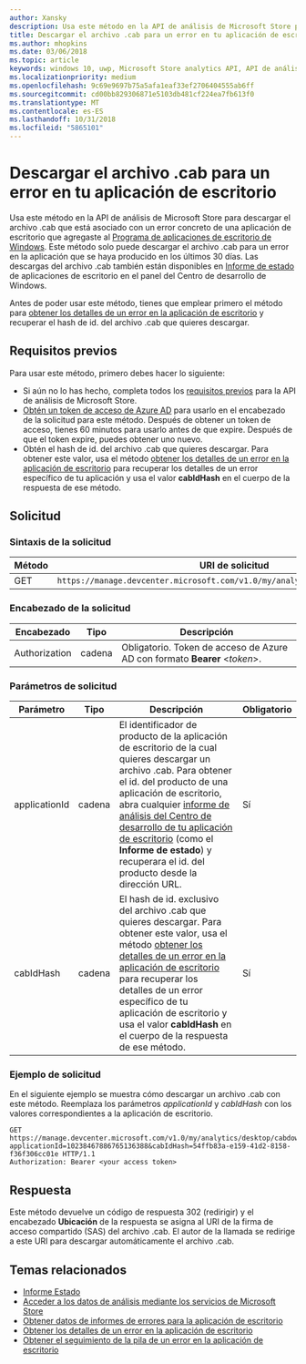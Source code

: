 ```yaml
---
author: Xansky
description: Usa este método en la API de análisis de Microsoft Store para descargar el archivo .cab para un error de la aplicación de escritorio.
title: Descargar el archivo .cab para un error en tu aplicación de escritorio
ms.author: mhopkins
ms.date: 03/06/2018
ms.topic: article
keywords: windows 10, uwp, Microsoft Store analytics API, API de análisis de Microsoft Store, download CAB, descargar .cab, desktop application, aplicación de escritorio
ms.localizationpriority: medium
ms.openlocfilehash: 9c69e9697b75a5afa1eaf33ef2706404555ab6ff
ms.sourcegitcommit: cd00bb829306871e5103db481cf224ea7fb613f0
ms.translationtype: MT
ms.contentlocale: es-ES
ms.lasthandoff: 10/31/2018
ms.locfileid: "5865101"
---
```

# <a name="download-the-cab-file-for-an-error-in-your-desktop-application"></a>Descargar el archivo .cab para un error en tu aplicación de escritorio

Usa este método en la API de análisis de Microsoft Store para descargar el archivo .cab que está asociado con un error concreto de una aplicación de escritorio que agregaste al [Programa de aplicaciones de escritorio de Windows](https://msdn.microsoft.com/library/windows/desktop/mt826504). Este método solo puede descargar el archivo .cab para un error en la aplicación que se haya producido en los últimos 30 días. Las descargas del archivo .cab también están disponibles en [Informe de estado](https://msdn.microsoft.com/library/windows/desktop/mt826504) de aplicaciones de escritorio en el panel del Centro de desarrollo de Windows.

Antes de poder usar este método, tienes que emplear primero el método para [obtener los detalles de un error en la aplicación de escritorio](get-details-for-an-error-in-your-desktop-application.md) y recuperar el hash de id. del archivo .cab que quieres descargar.

## <a name="prerequisites"></a>Requisitos previos


Para usar este método, primero debes hacer lo siguiente:

* Si aún no lo has hecho, completa todos los [requisitos previos](access-analytics-data-using-windows-store-services.md#prerequisites) para la API de análisis de Microsoft Store.
* [Obtén un token de acceso de Azure AD](access-analytics-data-using-windows-store-services.md#obtain-an-azure-ad-access-token) para usarlo en el encabezado de la solicitud para este método. Después de obtener un token de acceso, tienes 60 minutos para usarlo antes de que expire. Después de que el token expire, puedes obtener uno nuevo.
* Obtén el hash de id. del archivo .cab que quieres descargar. Para obtener este valor, usa el método [obtener los detalles de un error en la aplicación de escritorio](get-details-for-an-error-in-your-desktop-application.md) para recuperar los detalles de un error específico de tu aplicación y usa el valor **cabIdHash** en el cuerpo de la respuesta de ese método.

## <a name="request"></a>Solicitud


### <a name="request-syntax"></a>Sintaxis de la solicitud

| Método | URI de solicitud                                                          |
|--------|----------------------------------------------------------------------|
| GET    | ```https://manage.devcenter.microsoft.com/v1.0/my/analytics/desktop/cabdownload``` |


### <a name="request-header"></a>Encabezado de la solicitud

| Encabezado        | Tipo   | Descripción                                                                 |
|---------------|--------|-----------------------------------------------------------------------------|
| Authorization | cadena | Obligatorio. Token de acceso de Azure AD con formato **Bearer** &lt;*token*&gt;. |


### <a name="request-parameters"></a>Parámetros de solicitud

| Parámetro        | Tipo   |  Descripción      |  Obligatorio  |
|---------------|--------|---------------|------|
| applicationId | cadena | El identificador de producto de la aplicación de escritorio de la cual quieres descargar un archivo .cab. Para obtener el id. del producto de una aplicación de escritorio, abra cualquier [informe de análisis del Centro de desarrollo de tu aplicación de escritorio](https://msdn.microsoft.com/library/windows/desktop/mt826504) (como el **Informe de estado**) y recuperara el id. del producto desde la dirección URL. |  Sí  |
| cabIdHash | cadena | El hash de id. exclusivo del archivo .cab que quieres descargar. Para obtener este valor, usa el método [obtener los detalles de un error en la aplicación de escritorio](get-details-for-an-error-in-your-desktop-application.md) para recuperar los detalles de un error específico de tu aplicación de escritorio y usa el valor **cabIdHash** en el cuerpo de la respuesta de ese método. |  Sí  |


### <a name="request-example"></a>Ejemplo de solicitud

En el siguiente ejemplo se muestra cómo descargar un archivo .cab con este método. Reemplaza los parámetros *applicationId* y *cabIdHash* con los valores correspondientes a la aplicación de escritorio.

```syntax
GET https://manage.devcenter.microsoft.com/v1.0/my/analytics/desktop/cabdownload?applicationId=10238467886765136388&cabIdHash=54ffb83a-e159-41d2-8158-f36f306cc01e HTTP/1.1
Authorization: Bearer <your access token>
```

## <a name="response"></a>Respuesta

Este método devuelve un código de respuesta 302 (redirigir) y el encabezado **Ubicación** de la respuesta se asigna al URI de la firma de acceso compartido (SAS) del archivo .cab. El autor de la llamada se redirige a este URI para descargar automáticamente el archivo .cab.

## <a name="related-topics"></a>Temas relacionados

* [Informe Estado](../publish/health-report.md)
* [Acceder a los datos de análisis mediante los servicios de Microsoft Store](access-analytics-data-using-windows-store-services.md)
* [Obtener datos de informes de errores para la aplicación de escritorio](get-desktop-application-error-reporting-data.md)
* [Obtener los detalles de un error en la aplicación de escritorio](get-details-for-an-error-in-your-desktop-application.md)
* [Obtener el seguimiento de la pila de un error en la aplicación de escritorio](get-the-stack-trace-for-an-error-in-your-desktop-application.md)
